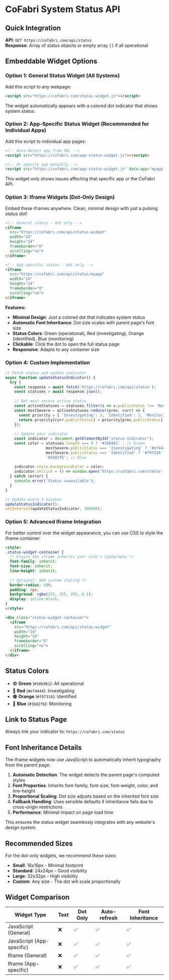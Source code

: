 # CoFabri System Status API

## Quick Integration

**API**: `GET https://cofabri.com/api/status`  
**Response**: Array of status objects or empty array `[]` if all operational

## Embeddable Widget Options

### Option 1: General Status Widget (All Systems)
Add this script to any webpage:

```html
<script src="https://cofabri.com/status-widget.js"></script>
```

The widget automatically appears with a colored dot indicator that shows system status.

### Option 2: App-Specific Status Widget (Recommended for Individual Apps)
Add this script to individual app pages:

```html
<!-- Auto-detect app from URL -->
<script src="https://cofabri.com/app-status-widget.js"></script>

<!-- Or specify app manually -->
<script src="https://cofabri.com/app-status-widget.js" data-app="myapp"></script>
```

This widget only shows issues affecting that specific app or the CoFabri API.

### Option 3: Iframe Widgets (Dot-Only Design)
Embed these iframes anywhere. Clean, minimal design with just a pulsing status dot!

```html
<!-- General status - dot only -->
<iframe 
  src="https://cofabri.com/api/status-widget" 
  width="24" 
  height="24" 
  frameborder="0"
  scrolling="no">
</iframe>

<!-- App-specific status - dot only -->
<iframe 
  src="https://cofabri.com/api/status/myapp" 
  width="24" 
  height="24" 
  frameborder="0"
  scrolling="no">
</iframe>
```

**Features:**
- **Minimal Design**: Just a colored dot that indicates system status
- **Automatic Font Inheritance**: Dot size scales with parent page's font size
- **Status Colors**: Green (operational), Red (investigating), Orange (identified), Blue (monitoring)
- **Clickable**: Click the dot to open the full status page
- **Responsive**: Adapts to any container size

### Option 4: Custom Implementation
```javascript
// Fetch status and update indicator
async function updateStatusIndicator() {
  try {
    const response = await fetch('https://cofabri.com/api/status');
    const statuses = await response.json();
    
    // Get most severe active status
    const activeStatuses = statuses.filter(s => s.publicStatus !== 'Resolved');
    const mostSevere = activeStatuses.reduce((prev, curr) => {
      const priority = { 'Investigating': 3, 'Identified': 2, 'Monitoring': 1 };
      return priority[curr.publicStatus] > priority[prev.publicStatus] ? curr : prev;
    });
    
    // Update your indicator
    const indicator = document.getElementById('status-indicator');
    const color = statuses.length === 0 ? '#10b981' : // Green
                  mostSevere.publicStatus === 'Investigating' ? '#ef4444' : // Red
                  mostSevere.publicStatus === 'Identified' ? '#f97316' : // Orange
                  '#3b82f6'; // Blue
    
    indicator.style.backgroundColor = color;
    indicator.onclick = () => window.open('https://cofabri.com/status', '_blank');
  } catch (error) {
    console.error('Status unavailable');
  }
}

// Update every 5 minutes
updateStatusIndicator();
setInterval(updateStatusIndicator, 300000);
```

### Option 5: Advanced Iframe Integration
For better control over the widget appearance, you can use CSS to style the iframe container:

```html
<style>
.status-widget-container {
  /* Ensure the iframe inherits your site's typography */
  font-family: inherit;
  font-size: inherit;
  line-height: inherit;
  
  /* Optional: Add custom styling */
  border-radius: 50%;
  padding: 4px;
  background: rgba(255, 255, 255, 0.1);
  display: inline-block;
}
</style>

<div class="status-widget-container">
  <iframe 
    src="https://cofabri.com/api/status-widget" 
    width="24" 
    height="24" 
    frameborder="0"
    scrolling="no">
  </iframe>
</div>
```

## Status Colors
- 🟢 **Green** (`#10b981`): All operational
- 🔴 **Red** (`#ef4444`): Investigating
- 🟠 **Orange** (`#f97316`): Identified  
- 🔵 **Blue** (`#3b82f6`): Monitoring

## Link to Status Page
Always link your indicator to: `https://cofabri.com/status`

## Font Inheritance Details

The iframe widgets now use JavaScript to automatically inherit typography from the parent page:

1. **Automatic Detection**: The widget detects the parent page's computed styles
2. **Font Properties**: Inherits font-family, font-size, font-weight, color, and line-height
3. **Proportional Scaling**: Dot size adjusts based on the inherited font size
4. **Fallback Handling**: Uses sensible defaults if inheritance fails due to cross-origin restrictions
5. **Performance**: Minimal impact on page load time

This ensures the status widget seamlessly integrates with any website's design system.

## Recommended Sizes

For the dot-only widgets, we recommend these sizes:
- **Small**: 16x16px - Minimal footprint
- **Standard**: 24x24px - Good visibility
- **Large**: 32x32px - High visibility
- **Custom**: Any size - The dot will scale proportionally

## Widget Comparison

| Widget Type | Text | Dot Only | Auto-refresh | Font Inheritance |
|-------------|------|----------|--------------|------------------|
| JavaScript (General) | ❌ | ✅ | ✅ | ✅ |
| JavaScript (App-specific) | ❌ | ✅ | ✅ | ✅ |
| Iframe (General) | ❌ | ✅ | ✅ | ✅ |
| Iframe (App-specific) | ❌ | ✅ | ✅ | ✅ |
